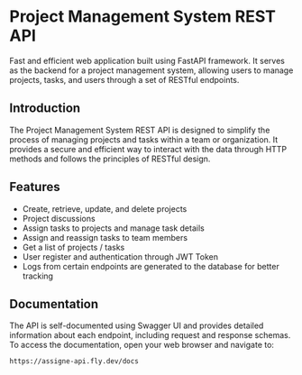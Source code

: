 # Project Management System REST API

Fast and efficient web application built using FastAPI framework. It serves as the backend for a project management system, allowing users to manage projects, tasks, and users through a set of RESTful endpoints.

## Introduction

The Project Management System REST API is designed to simplify the process of managing projects and tasks within a team or organization. It provides a secure and efficient way to interact with the data through HTTP methods and follows the principles of RESTful design.

## Features

- Create, retrieve, update, and delete projects
- Project discussions
- Assign tasks to projects and manage task details
- Assign and reassign tasks to team members
- Get a list of projects / tasks
- User register and authentication through JWT Token
- Logs from certain endpoints are generated to the database for better tracking

## Documentation

The API is self-documented using Swagger UI and provides detailed information about each endpoint, including request and response schemas. To access the documentation, open your web browser and navigate to:

```
https://assigne-api.fly.dev/docs
```
